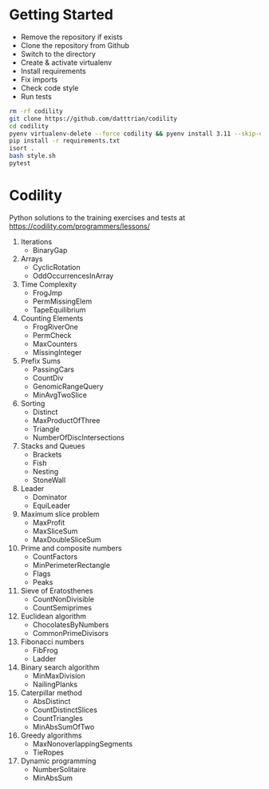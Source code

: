 # Getting Started

- Remove the repository if exists
- Clone the repository from Github
- Switch to the directory
- Create & activate virtualenv
- Install requirements
- Fix imports
- Check code style
- Run tests

```bash
rm -rf codility
git clone https://github.com/datttrian/codility
cd codility
pyenv virtualenv-delete --force codility && pyenv install 3.11 --skip-existing && pyenv virtualenv `pyenv latest 3.11` codility && pyenv local codility && pyenv && activate codility
pip install -r requirements.txt
isort .
bash style.sh
pytest
```

# Codility

Python solutions to the training exercises and tests at https://codility.com/programmers/lessons/

1. Iterations
    * BinaryGap
1. Arrays
    * CyclicRotation
    * OddOccurrencesInArray
1. Time Complexity
    * FrogJmp
    * PermMissingElem
    * TapeEquilibrium
1. Counting Elements
    * FrogRiverOne
    * PermCheck
    * MaxCounters
    * MissingInteger
1. Prefix Sums
    * PassingCars
    * CountDiv
    * GenomicRangeQuery
    * MinAvgTwoSlice
1. Sorting
    * Distinct
    * MaxProductOfThree
    * Triangle
    * NumberOfDiscIntersections
1. Stacks and Queues
    * Brackets
    * Fish
    * Nesting
    * StoneWall
1. Leader
    * Dominator
    * EquiLeader
1. Maximum slice problem
    * MaxProfit
    * MaxSliceSum
    * MaxDoubleSliceSum
1. Prime and composite numbers
    * CountFactors
    * MinPerimeterRectangle
    * Flags
    * Peaks
1. Sieve of Eratosthenes
    * CountNonDivisible
    * CountSemiprimes
1. Euclidean algorithm
    * ChocolatesByNumbers
    * CommonPrimeDivisors
1. Fibonacci numbers
    * FibFrog
    * Ladder
1. Binary search algorithm
    * MinMaxDivision
    * NailingPlanks
1. Caterpillar method
    * AbsDistinct
    * CountDistinctSlices
    * CountTriangles
    * MinAbsSumOfTwo
1. Greedy algorithms
    * MaxNonoverlappingSegments
    * TieRopes
1. Dynamic programming
    * NumberSolitaire
    * MinAbsSum
